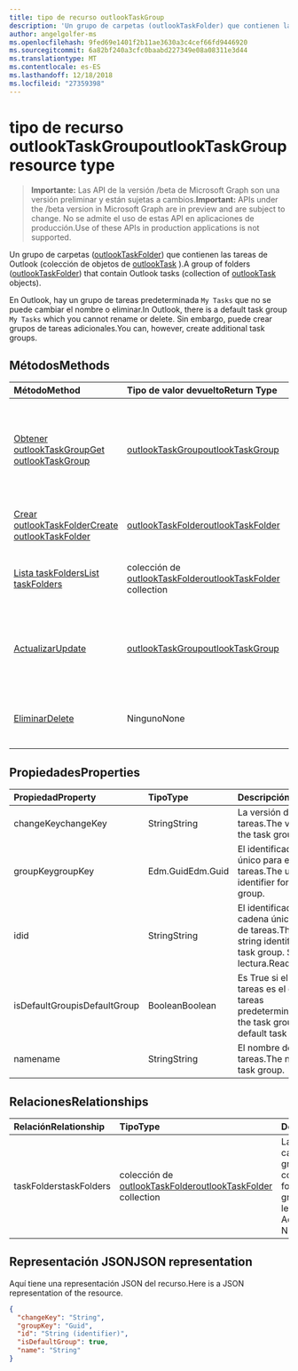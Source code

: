 ```yaml
---
title: tipo de recurso outlookTaskGroup
description: 'Un grupo de carpetas (outlookTaskFolder) que contienen las tareas de Outlook (colección de objetos de outlookTask). '
author: angelgolfer-ms
ms.openlocfilehash: 9fed69e1401f2b11ae3630a3c4cef66fd9446920
ms.sourcegitcommit: 6a82bf240a3cfc0baabd227349e08a08311e3d44
ms.translationtype: MT
ms.contentlocale: es-ES
ms.lasthandoff: 12/18/2018
ms.locfileid: "27359398"
---
```

# <a name="outlooktaskgroup-resource-type"></a><span data-ttu-id="82ae5-103">tipo de recurso outlookTaskGroup</span><span class="sxs-lookup"><span data-stu-id="82ae5-103">outlookTaskGroup resource type</span></span>

> <span data-ttu-id="82ae5-104">**Importante:** Las API de la versión /beta de Microsoft Graph son una versión preliminar y están sujetas a cambios.</span><span class="sxs-lookup"><span data-stu-id="82ae5-104">**Important:** APIs under the /beta version in Microsoft Graph are in preview and are subject to change.</span></span> <span data-ttu-id="82ae5-105">No se admite el uso de estas API en aplicaciones de producción.</span><span class="sxs-lookup"><span data-stu-id="82ae5-105">Use of these APIs in production applications is not supported.</span></span>

<span data-ttu-id="82ae5-106">Un grupo de carpetas ([outlookTaskFolder](outlooktaskfolder.md)) que contienen las tareas de Outlook (colección de objetos de [outlookTask](outlooktask.md) ).</span><span class="sxs-lookup"><span data-stu-id="82ae5-106">A group of folders ([outlookTaskFolder](outlooktaskfolder.md)) that contain Outlook tasks (collection of [outlookTask](outlooktask.md) objects).</span></span> 

<span data-ttu-id="82ae5-107">En Outlook, hay un grupo de tareas predeterminada `My Tasks` que no se puede cambiar el nombre o eliminar.</span><span class="sxs-lookup"><span data-stu-id="82ae5-107">In Outlook, there is a default task group `My Tasks` which you cannot rename or delete.</span></span> <span data-ttu-id="82ae5-108">Sin embargo, puede crear grupos de tareas adicionales.</span><span class="sxs-lookup"><span data-stu-id="82ae5-108">You can, however, create additional task groups.</span></span> 


## <a name="methods"></a><span data-ttu-id="82ae5-109">Métodos</span><span class="sxs-lookup"><span data-stu-id="82ae5-109">Methods</span></span>

| <span data-ttu-id="82ae5-110">Método</span><span class="sxs-lookup"><span data-stu-id="82ae5-110">Method</span></span>           | <span data-ttu-id="82ae5-111">Tipo de valor devuelto</span><span class="sxs-lookup"><span data-stu-id="82ae5-111">Return Type</span></span>    |<span data-ttu-id="82ae5-112">Descripción</span><span class="sxs-lookup"><span data-stu-id="82ae5-112">Description</span></span>|
|:---------------|:--------|:----------|
|[<span data-ttu-id="82ae5-113">Obtener outlookTaskGroup</span><span class="sxs-lookup"><span data-stu-id="82ae5-113">Get outlookTaskGroup</span></span>](../api/outlooktaskgroup-get.md) | [<span data-ttu-id="82ae5-114">outlookTaskGroup</span><span class="sxs-lookup"><span data-stu-id="82ae5-114">outlookTaskGroup</span></span>](outlooktaskgroup.md) |<span data-ttu-id="82ae5-115">Obtener las propiedades y relaciones del grupo de tareas de Outlook especificado.</span><span class="sxs-lookup"><span data-stu-id="82ae5-115">Get the properties and relationships of the specified Outlook task group.</span></span>|
|[<span data-ttu-id="82ae5-116">Crear outlookTaskFolder</span><span class="sxs-lookup"><span data-stu-id="82ae5-116">Create outlookTaskFolder</span></span>](../api/outlooktaskgroup-post-taskfolders.md) |[<span data-ttu-id="82ae5-117">outlookTaskFolder</span><span class="sxs-lookup"><span data-stu-id="82ae5-117">outlookTaskFolder</span></span>](outlooktaskfolder.md)| <span data-ttu-id="82ae5-118">Crear una carpeta de tareas de Outlook.</span><span class="sxs-lookup"><span data-stu-id="82ae5-118">Create an Outlook task folder.</span></span>|
|[<span data-ttu-id="82ae5-119">Lista taskFolders</span><span class="sxs-lookup"><span data-stu-id="82ae5-119">List taskFolders</span></span>](../api/outlooktaskgroup-list-taskfolders.md) |<span data-ttu-id="82ae5-120">colección de [outlookTaskFolder](outlooktaskfolder.md)</span><span class="sxs-lookup"><span data-stu-id="82ae5-120">[outlookTaskFolder](outlooktaskfolder.md) collection</span></span>| <span data-ttu-id="82ae5-121">Obtener una colección de carpetas de tareas de Outlook.</span><span class="sxs-lookup"><span data-stu-id="82ae5-121">Get a collection of Outlook task folders.</span></span>|
|[<span data-ttu-id="82ae5-122">Actualizar</span><span class="sxs-lookup"><span data-stu-id="82ae5-122">Update</span></span>](../api/outlooktaskgroup-update.md) | [<span data-ttu-id="82ae5-123">outlookTaskGroup</span><span class="sxs-lookup"><span data-stu-id="82ae5-123">outlookTaskGroup</span></span>](outlooktaskgroup.md)  |<span data-ttu-id="82ae5-124">Actualizar las propiedades modificables de un grupo de tareas de Outlook.</span><span class="sxs-lookup"><span data-stu-id="82ae5-124">Update the writable properties of an Outlook task group.</span></span> |
|[<span data-ttu-id="82ae5-125">Eliminar</span><span class="sxs-lookup"><span data-stu-id="82ae5-125">Delete</span></span>](../api/outlooktaskgroup-delete.md) | <span data-ttu-id="82ae5-126">Ninguno</span><span class="sxs-lookup"><span data-stu-id="82ae5-126">None</span></span> |<span data-ttu-id="82ae5-127">Eliminar el grupo de tareas de Outlook especificado.</span><span class="sxs-lookup"><span data-stu-id="82ae5-127">Delete the specified Outlook task group.</span></span> |

## <a name="properties"></a><span data-ttu-id="82ae5-128">Propiedades</span><span class="sxs-lookup"><span data-stu-id="82ae5-128">Properties</span></span>
| <span data-ttu-id="82ae5-129">Propiedad</span><span class="sxs-lookup"><span data-stu-id="82ae5-129">Property</span></span>     | <span data-ttu-id="82ae5-130">Tipo</span><span class="sxs-lookup"><span data-stu-id="82ae5-130">Type</span></span>   |<span data-ttu-id="82ae5-131">Descripción</span><span class="sxs-lookup"><span data-stu-id="82ae5-131">Description</span></span>|
|:---------------|:--------|:----------|
|<span data-ttu-id="82ae5-132">changeKey</span><span class="sxs-lookup"><span data-stu-id="82ae5-132">changeKey</span></span>|<span data-ttu-id="82ae5-133">String</span><span class="sxs-lookup"><span data-stu-id="82ae5-133">String</span></span>|<span data-ttu-id="82ae5-134">La versión del grupo de tareas.</span><span class="sxs-lookup"><span data-stu-id="82ae5-134">The version of the task group.</span></span>|
|<span data-ttu-id="82ae5-135">groupKey</span><span class="sxs-lookup"><span data-stu-id="82ae5-135">groupKey</span></span>|<span data-ttu-id="82ae5-136">Edm.Guid</span><span class="sxs-lookup"><span data-stu-id="82ae5-136">Edm.Guid</span></span>|<span data-ttu-id="82ae5-137">El identificador GUID único para el grupo de tareas.</span><span class="sxs-lookup"><span data-stu-id="82ae5-137">The unique GUID identifier for the task group.</span></span>|
|<span data-ttu-id="82ae5-138">id</span><span class="sxs-lookup"><span data-stu-id="82ae5-138">id</span></span>|<span data-ttu-id="82ae5-139">String</span><span class="sxs-lookup"><span data-stu-id="82ae5-139">String</span></span>|<span data-ttu-id="82ae5-140">El identificador de cadena único del grupo de tareas.</span><span class="sxs-lookup"><span data-stu-id="82ae5-140">The unique string identifier of the task group.</span></span> <span data-ttu-id="82ae5-141">Solo lectura.</span><span class="sxs-lookup"><span data-stu-id="82ae5-141">Read-only.</span></span>|
|<span data-ttu-id="82ae5-142">isDefaultGroup</span><span class="sxs-lookup"><span data-stu-id="82ae5-142">isDefaultGroup</span></span>|<span data-ttu-id="82ae5-143">Boolean</span><span class="sxs-lookup"><span data-stu-id="82ae5-143">Boolean</span></span>|<span data-ttu-id="82ae5-144">Es True si el grupo de tareas es el grupo de tareas predeterminada.</span><span class="sxs-lookup"><span data-stu-id="82ae5-144">True if the task group is the default task group.</span></span>|
|<span data-ttu-id="82ae5-145">name</span><span class="sxs-lookup"><span data-stu-id="82ae5-145">name</span></span>|<span data-ttu-id="82ae5-146">String</span><span class="sxs-lookup"><span data-stu-id="82ae5-146">String</span></span>|<span data-ttu-id="82ae5-147">El nombre del grupo de tareas.</span><span class="sxs-lookup"><span data-stu-id="82ae5-147">The name of the task group.</span></span>|

## <a name="relationships"></a><span data-ttu-id="82ae5-148">Relaciones</span><span class="sxs-lookup"><span data-stu-id="82ae5-148">Relationships</span></span>
| <span data-ttu-id="82ae5-149">Relación</span><span class="sxs-lookup"><span data-stu-id="82ae5-149">Relationship</span></span> | <span data-ttu-id="82ae5-150">Tipo</span><span class="sxs-lookup"><span data-stu-id="82ae5-150">Type</span></span>   |<span data-ttu-id="82ae5-151">Descripción</span><span class="sxs-lookup"><span data-stu-id="82ae5-151">Description</span></span>|
|:---------------|:--------|:----------|
|<span data-ttu-id="82ae5-152">taskFolders</span><span class="sxs-lookup"><span data-stu-id="82ae5-152">taskFolders</span></span>|<span data-ttu-id="82ae5-153">colección de [outlookTaskFolder](outlooktaskfolder.md)</span><span class="sxs-lookup"><span data-stu-id="82ae5-153">[outlookTaskFolder](outlooktaskfolder.md) collection</span></span>| <span data-ttu-id="82ae5-154">La colección de carpetas de tareas en el grupo de tareas.</span><span class="sxs-lookup"><span data-stu-id="82ae5-154">The collection of task folders in the task group.</span></span> <span data-ttu-id="82ae5-155">Solo lectura.</span><span class="sxs-lookup"><span data-stu-id="82ae5-155">Read-only.</span></span> <span data-ttu-id="82ae5-156">Admite valores NULL.</span><span class="sxs-lookup"><span data-stu-id="82ae5-156">Nullable.</span></span>|

## <a name="json-representation"></a><span data-ttu-id="82ae5-157">Representación JSON</span><span class="sxs-lookup"><span data-stu-id="82ae5-157">JSON representation</span></span>
<span data-ttu-id="82ae5-158">Aquí tiene una representación JSON del recurso.</span><span class="sxs-lookup"><span data-stu-id="82ae5-158">Here is a JSON representation of the resource.</span></span>

<!-- {
  "blockType": "resource",
  "optionalProperties": [

  ],
  "@odata.type": "microsoft.graph.outlookTaskGroup"
}-->

```json
{
  "changeKey": "String",
  "groupKey": "Guid",
  "id": "String (identifier)",
  "isDefaultGroup": true,
  "name": "String"
}

```

<!-- uuid: 8fcb5dbc-d5aa-4681-8e31-b001d5168d79
2015-10-25 14:57:30 UTC -->
<!-- {
  "type": "#page.annotation",
  "description": "outlookTaskGroup resource",
  "keywords": "",
  "section": "documentation",
  "tocPath": ""
}-->